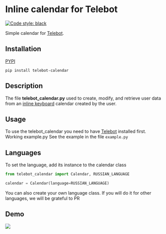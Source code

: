 # Inline calendar for Telebot

<p align="left">
<a href="https://github.com/psf/black"><img alt="Code style: black" src="https://img.shields.io/badge/code%20style-black-000000.svg"></a>
</p>

Simple calendar for [Telebot](https://github.com/eternnoir/pyTelegramBotAPI).

## Installation
[PYPI](https://pypi.org/project/telebot-calendar/)
```shell script
pip install telebot-calendar
```

## Description
The file **telebot_calendar.py** used to create, modify, and retrieve user data from an [inline keyboard](https://core.telegram.org/bots/2-0-intro) calendar created by the user.

## Usage
To use the telebot_calendar you need to have [Telebot](https://github.com/eternnoir/pyTelegramBotAPI) installed first. Working example.py
See the example in the file `example.py`

## Languages
To set the language, add its instance to the calendar class

```python
from telebot_calendar import Calendar, RUSSIAN_LANGUAGE

calendar = Calendar(language=RUSSIAN_LANGUAGE)
```
You can also create your own language class. If you will do it for other languages, we will be grateful to PR

## Demo
![](https://github.com/FlymeDllVa/telebot-calendar/blob/master/demo.gif)